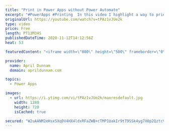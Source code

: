 ```yaml
---
title: "Print in Power Apps without Power Automate"
excerpt: "#PowerApps #Printing  In this video I highlight a way to print tabular data directly in Power Apps, no need for Power Automate!  This is made possible by Microsoft MVP and MCT Yash Agarwal who created a fantastic PCF control that will allow you to print directly in Power Apps.  I'll walk you through"
originalUrl: https://youtube.com/watch?v=tPAz1vJUe2k
type: video
price: Free
length: PT13M34S
publishedDateTime: 2020-11-12T14:12:56Z
heat: 53

featuredContent: "<iframe width=\"800\" height=\"500\" frameborder=\"0\" src=\"https://www.youtube.com/embed/tPAz1vJUe2k\" allow=\"accelerometer; autoplay; encrypted-media; gyroscope; picture-in-picture\" allowfullscreen></iframe>"

provider:
  name: April Dunnam
  domain: aprildunnam.com

topics:
  - Power Apps

images:
  - url: https://i.ytimg.com/vi/tPAz1vJUe2k/maxresdefault.jpg
    width: 1280
    height: 720
    isCached: true

secured: "W2uAANM2eHsxSXqDV4HX4ldxRFaZWB+cTMP1UakIr9tT9SSk4yg7X0p2QztcVHYY9azuX/o1OuAb4lu5czXOtDCHdZcuN6bttZgHK5Odq50TIrrUPvWmVcZFl7/nJFUCs0Rhe6tet9VmMbHTOLzl/3OZlrrb1/Pny+GjHKsa1ONDOcXH0eNoSg1f7ChANUmkMSyXUvjJQSp5ue18NzeUa58ESVEUPWfrgvhIhvC9auFXnN68s5SsDtndR0K0Lg5TKZfmkYwpoJZ/zWhn2WdWLlnAD8KIgHJBz+7IrYygxD4eK8d1mvR89hSbOTyr+5Y9c34goTPRQW+Hr5H+E9oVNtTTFUUcwrZg4JQp63HR9JETcsLbjBAvpyEJ55fz1lIX8ejeh5BUSGGraq086hxenu428zLb4TOm+xq61f4ay0Q=;ixjKYmYB3/WoOP5UpW2RHA=="
---
```



